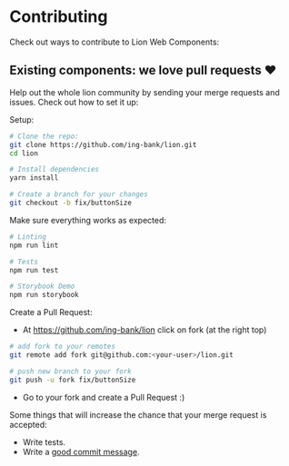 # Contributing

Check out ways to contribute to Lion Web Components:

## Existing components: we love pull requests ♥
Help out the whole lion community by sending your merge requests and issues.
Check out how to set it up:

Setup:
```bash
# Clone the repo:
git clone https://github.com/ing-bank/lion.git
cd lion

# Install dependencies
yarn install

# Create a branch for your changes
git checkout -b fix/buttonSize
```

Make sure everything works as expected:
```bash
# Linting
npm run lint

# Tests
npm run test

# Storybook Demo
npm run storybook
```

Create a Pull Request:
- At https://github.com/ing-bank/lion click on fork (at the right top)
```bash
# add fork to your remotes
git remote add fork git@github.com:<your-user>/lion.git

# push new branch to your fork
git push -u fork fix/buttonSize
```
- Go to your fork and create a Pull Request :)

Some things that will increase the chance that your merge request is accepted:

* Write tests.
* Write a [good commit message](https://www.conventionalcommits.org/).
